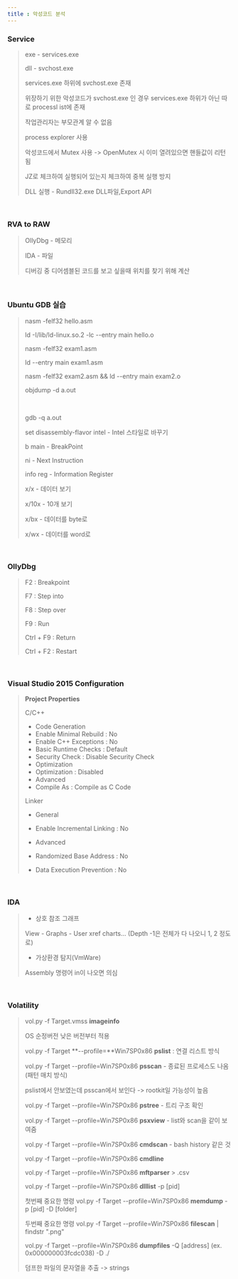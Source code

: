 ```yaml
---
title : 악성코드 분석
---
```


### Service

> exe - services.exe
>
> dll - svchost.exe
>
> services.exe 하위에 svchost.exe 존재
>
> 위장하기 위한 악성코드가 svchost.exe 인 경우 services.exe 하위가 아닌 따로 processl ist에 존재
>
> 작업관리자는 부모관계 알 수 없음
>
> process explorer 사용
>
> 악성코드에서 Mutex 사용 -> OpenMutex 시 이미 열려있으면 핸들값이 리턴됨
>
> JZ로 체크하여 실행되어 있는지 체크하여 중복 실행 방지
>
> DLL 실행 - Rundll32.exe DLL파일,Export API

<br>

### RVA to RAW

> OllyDbg - 메모리
>
> IDA - 파일
>
> 디버깅 중 디어셈블된 코드를 보고 싶을때 위치를 찾기 위해 계산

<br>

### Ubuntu GDB 실습

> nasm -felf32 hello.asm 
>
> ld -I/lib/ld-linux.so.2 -lc --entry main hello.o
>
> nasm -felf32 exam1.asm
>
> ld --entry main exam1.asm
>
> nasm -felf32 exam2.asm && ld --entry main exam2.o
>
> objdump -d a.out
>
> <br>
>
> gdb -q a.out 
>
> set disassembly-flavor intel - Intel 스타일로 바꾸기
>
> b main - BreakPoint
>
> ni - Next Instruction
>
> info reg - Information Register
>
> x/x - 데이터 보기
>
> x/10x - 10개 보기
>
> x/bx - 데이터를 byte로
>
> x/wx - 데이터를 word로

<br>

### OllyDbg

>F2 : Breakpoint
>
>F7 : Step into
>
>F8 : Step over
>
>F9 : Run
>
>Ctrl + F9 : Return
>
>Ctrl + F2 : Restart

<br>

### Visual Studio 2015 Configuration

>**Project Properties**
>
>C/C++
>
>- Code Generation
>  - Enable Minimal Rebuild : No
>  - Enable C++ Exceptions : No
>  - Basic Runtime Checks : Default
>  - Security Check : Disable Security Check
>- Optimization
>  - Optimization : Disabled
>- Advanced
>  - Compile As : Compile as C Code
>
>Linker
>
>- General
>  - Enable Incremental Linking : No
>
>- Advanced
>  - Randomized Base Address : No
>  - Data Execution Prevention : No

<br>

### IDA

>- 상호 참조 그래프
>
>View - Graphs - User xref charts... (Depth -1은 전체가 다 나오니 1, 2 정도로)
>
>- 가상환경 탐지(VmWare)
>
>Assembly 명령어 in이 나오면 의심

<br>

### Volatility

>vol.py -f Target.vmss **imageinfo**
>
>OS 순정버전 낮은 버전부터 적용
>
>vol.py -f Target **--profile=**Win7SP0x86 **pslist** : 연결 리스트 방식
>
>vol.py -f Target --profile=Win7SP0x86 **psscan** - 종료된 프로세스도 나옴(패턴 매치 방식)
>
>pslist에서 안보였는데 psscan에서 보인다 -> rootkit일 가능성이 높음
>
>vol.py -f Target --profile=Win7SP0x86 **pstree** - 트리 구조 확인
>
>vol.py -f Target --profile=Win7SP0x86 **psxview** - list와 scan을 같이 보여줌
>
>vol.py -f Target --profile=Win7SP0x86 **cmdscan** - bash history 같은 것
>
>vol.py -f Target --profile=Win7SP0x86 **cmdline**
>
>vol.py -f Target --profile=Win7SP0x86 **mftparser** > .csv
>
>vol.py -f Target --profile=Win7SP0x86 **dlllist** -p \[pid\]
>
>첫번째 중요한 명령 vol.py -f Target --profile=Win7SP0x86 **memdump** -p \[pid\] -D \[folder\] 
>
>두번째 중요한 명령 vol.py -f Target --profile=Win7SP0x86 **filescan** | findstr ".png"
>
>vol.py -f Target --profile=Win7SP0x86 **dumpfiles** -Q \[address\] (ex. 0x000000003fcdc038) -D ./
>
>덤프한 파일의 문자열을 추출 -> strings




